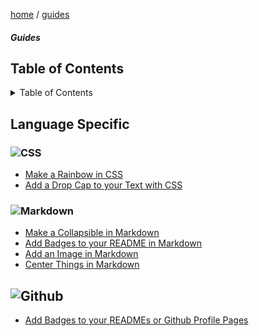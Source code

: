 <p><a href="/">home</a> / <a href="/guides">guides</a></p>
<div class="rainbow-retro"></div>
<h5 class="header-rainbow-retro">Guides</h5>

<h2>Table of Contents</h2>

<details>

  <summary>Table of Contents</summary>

  <ul>
    <li><a href="#table-of-contents">Table of Contents</a></li>
    <li><a href="#language-specific">Language Specific</a>
      <ul>
        <li><a href="">CSS/SCSS</a></li>
        <li><a href="#golang">Golang</a></li>
        <li><a href="#javascript">Javascript</a></li>
        <li><a href="#typescript">Typescript</a></li>
        <li><a href="#php">PHP</a></li>
        <li><a href="#markdown">Markdown</a></li>
      </ul>
    </li>
    <li><a href="#automation">Automation</a>
      <ul>
        <li><a href="#github-actions">Github Actions</a></li>
        <li><a href="#docker">Docker</a></li>
      </ul>
    </li>
    <li><a href="#tutorials-in-900-seconds">Tutorials in 900 seconds</a>
      <ul>
        <li><a href="#rest-api">REST APIs</a></li>
        <li><a href="#graphql">GraphQL</a></li>
      </ul>
    </li>
  </ul>

</details>

<p class="spacers"> </p>

## Language Specific

### ![CSS](https://img.shields.io/badge/CSS-1572B6.svg?logo=css3&logoColor=white&style=for-the-badge) 

 * [Make a Rainbow in CSS](/guides/code/css/make-a-rainbow)
 * [Add a Drop Cap to your Text with CSS](/guides/code/css/drop-cap)

### ![Markdown](https://img.shields.io/badge/Markdown-20232a.svg?logo=markdown&logoColor=white&style=for-the-badge)

 * [Make a Collapsible in Markdown](/guides/code/markdown/markdown-collapsible)
 * [Add Badges to your README in Markdown](/guides/code/markdown/badges)
 * [Add an Image in Markdown](/guides/code/markdown/markdown-image)
 * [Center Things in Markdown](/guides/code/markdown/markdown-alignment)


## ![Github](https://img.shields.io/badge/Github-20232a.svg?logo=github&logoColor=white&style=for-the-badge)

* [Add Badges to your READMEs or Github Profile Pages](/guides/code/markdown/badges)






